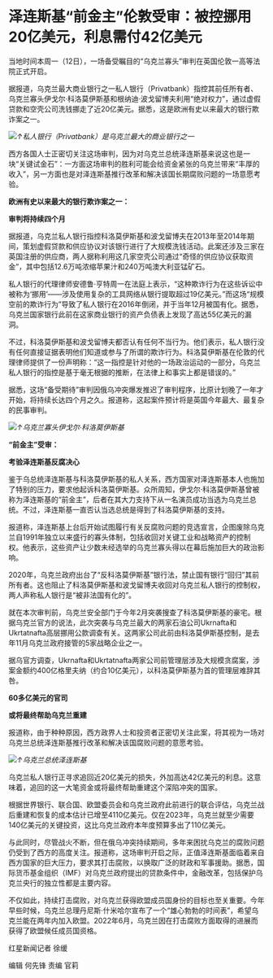 

# 泽连斯基“前金主”伦敦受审：被控挪用20亿美元，利息需付42亿美元

当地时间本周一（12日），一场备受瞩目的“乌克兰寡头”审判在英国伦敦一高等法院正式开启。

据报道，乌克兰最大商业银行之一私人银行（Privatbank）指控其前任所有者、乌克兰寡头伊戈尔·科洛莫伊斯基和根纳迪·波戈留博夫利用“绝对权力”，通过虚假贷款和空壳公司洗钱挪走了近20亿美元。据悉，这是欧洲有史以来最大的银行欺诈案之一。

![](https://inews.gtimg.com/om_bt/O-8CcleB0I8roJrIpSc_r5MCgfV90wiPiCUT0sEz8Gm1wAA/1000)_↑私人银行（Privatbank）是乌克兰最大的商业银行之一_

西方各国人士正密切关注这场审判，因为对乌克兰总统泽连斯基来说这也是一块“关键试金石”：一方面这场审判的胜利可能会给资金紧张的乌克兰带来“丰厚的收入”，另一方面也是对泽连斯基推行改革和解决该国长期腐败问题的一场意愿考验。

**欧洲有史以来最大的银行欺诈案之一：**

**审判将持续四个月**

据报道，乌克兰私人银行指控科洛莫伊斯基和波戈留博夫在2013年至2014年期间，策划虚假贷款和供应协议对该银行进行了大规模洗钱活动。此案还涉及三家在英国注册的供应商，两人据称利用这几家空壳公司通过“奇怪的供应协议获取资金”，其中包括12.6万吨浓缩苹果汁和240万吨澳大利亚锰矿石。

私人银行的代理律师安德鲁·亨特周一在法庭上表示，“这种欺诈行为在这些诉讼中被称为‘挪用’——涉及使用复杂的工具网络从银行提取超过19亿美元。”而这场“规模空前的欺诈行为”导致了私人银行在2016年倒闭，并于当年12月被国有化。据悉，乌克兰国家银行此前在这家商业银行的资产负债表上发现了高达55亿美元的漏洞。

不过，科洛莫伊斯基和波戈留博夫都否认有任何不当行为。他们表示，私人银行没有任何直接证据表明他们知道或参与了所谓的欺诈行为。科洛莫伊斯基在伦敦的代理律师提供了一份声明称：“这一指控是针对他的一场政治运动的一部分，乌克兰私人银行的指控是基于毫无根据的推断，在法律上和事实上都是错误的。”

据悉，这场“备受期待”审判因俄乌冲突爆发推迟了审判程序，比原计划晚了一年才开始，将持续长达四个月之久。报道称，这起案件预计将是英国今年最大、最复杂的民事审判。

![](https://inews.gtimg.com/om_bt/OLTK619w6m6lKG2QaEFj5HF2kuSXNc1jx8f0Cb-bgMFZEAA/1000)_↑乌克兰寡头伊戈尔·科洛莫伊斯基_

**“前金主”受审：**

**考验泽连斯基反腐决心**

鉴于乌总统泽连斯基与科洛莫伊斯基的私人关系，西方国家对泽连斯基本人也施加了特别的压力，要求他起诉科洛莫伊斯基。众所周知，伊戈尔·科洛莫伊斯基曾被称为泽连斯基的“前金主”，后者在其大力支持下从一名演员成功当选为乌克兰总统。不过，泽连斯基一直否认当选总统是得到了科洛莫伊斯基的支持。

报道称，泽连斯基上台后开始试图履行有关反腐败问题的竞选宣言，企图废除乌克兰自1991年独立以来盛行的寡头体制，包括收回对关键工业和战略资产的控制权。他表示，这些资产让少数未经选举的乌克兰寡头得以在幕后施加巨大的政治影响。

2020年，乌克兰政府出台了“反科洛莫伊斯基”银行法，禁止国有银行“回归”其前所有者。这也阻止了科洛莫伊斯基和波戈留博夫收回对乌克兰私人银行的控制权，两人声称私人银行是“被非法国有化的”。

就在本次审判前，乌克兰安全部门于今年2月突袭搜查了科洛莫伊斯基的豪宅。根据乌克兰官方的说法，此次突袭与乌克兰最大的两家石油公司Ukrnafta和Ukrtatnafta高层挪用公款调查有关。这两家公司此前由科洛莫伊斯基控制，是去年11月乌克兰政府接管的5家战略企业之一。

据乌官方调查，Ukrnafta和Ukrtatnafta两家公司前管理层涉及大规模贪腐案，涉案金额约400亿格里夫纳（约合10亿美元），以科洛莫伊斯基为首的管理层难辞其咎。

**60多亿美元的官司**

**或将最终帮助乌克兰重建**

报道称，由于种种原因，西方政界人士和投资者正密切关注此案，将其视为一场对乌克兰总统泽连斯基推行改革和解决该国腐败问题的意愿考验。

![](https://inews.gtimg.com/om_bt/OproWk02K4hLsTFafMOp0qVZFeHVAI1Pq3zo-RX9d60PkAA/1000)_↑乌克兰总统泽连斯基_

乌克兰私人银行正寻求追回近20亿美元的损失，外加高达42亿美元的利息。这意味着，追回的这一大笔资金或将最终帮助重建这个深陷冲突的国家。

根据世界银行、联合国、欧盟委员会和乌克兰政府此前进行的联合评估，乌克兰战后重建和恢复的成本估计已增至4110亿美元。仅在2023年，乌克兰就至少需要140亿美元的关键投资，这比乌克兰政府本年度预算多出了110亿美元。

与此同时，尽管战火不断，但在俄乌冲突持续期间，多年来困扰乌克兰的腐败问题仍受到了西方的高度关注。报道称，这场审判开启之际，正值泽连斯基面临着来自西方国家的巨大压力，要求其打击腐败，以换取广泛的财政和军事援助。据悉，国际货币基金组织（IMF）对乌克兰政府提出的贷款条件中，金融改革，包括保护乌克兰央行的独立性都是主要内容。

不仅如此，持续打击腐败，对乌克兰获得欧盟成员国身份的目标也至关重要。今年早些时候，乌克兰总理丹尼斯·什米哈尔宣布了一个“雄心勃勃的时间表”，希望乌克兰能在两年内加入欧盟。2022年6月，乌克兰因在打击腐败方面取得的进展而获得了欧盟候任成员国资格。

红星新闻记者 徐缓

编辑 何先锋 责编 官莉

